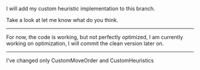 I will add my custom heuristic implementation to this branch.

Take a look at let me know what do you think.


<hr>

For now, the code is working, but not perfectly optimized, I am currently working on optimization, I will commit the clean version later on.


<hr>

I've changed only CustomMoveOrder and CustomHeuristics
